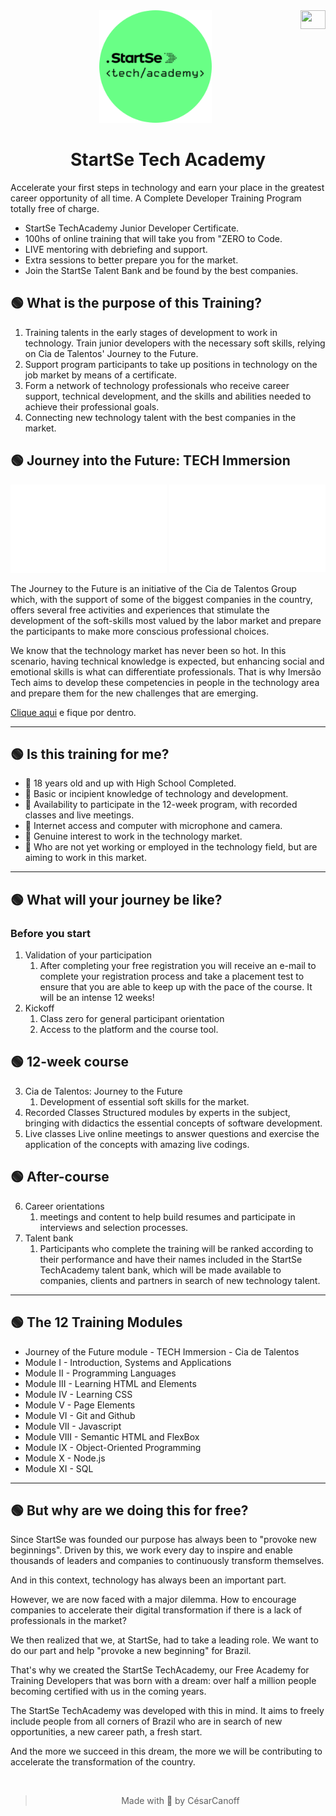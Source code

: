 <div align="center">
  <a href="./README-pt-BR.md" title="Traduzir para Português (BR)"><img src="https://encrypted-tbn0.gstatic.com/images?q=tbn:ANd9GcSD9OrU-515I2yoUzp2eBxRr5esQSED4Tce19LeNxfsxQ&s" align="right" width="40px" height="30px" /></a>
  <img src="Images/logo.svg" width="180" /><br />
  <h1>StartSe Tech Academy</h1>
</div>

<p>
  Accelerate your first steps in technology and earn your place in the greatest career opportunity of all time.
  A Complete Developer Training Program totally free of charge.
</p>

- StartSe TechAcademy Junior Developer Certificate.
- 100hs of online training that will take you from "ZERO to Code.
- LIVE mentoring with debriefing and support.
- Extra sessions to better prepare you for the market.
- Join the StartSe Talent Bank and be found by the best companies.

## 🟢 What is the purpose of this Training?

1. Training talents in the early stages of development to work in technology. Train junior developers with the necessary soft skills, relying on Cia de Talentos' Journey to the Future.
2. Support program participants to take up positions in technology on the job market by means of a certificate.
3. Form a network of technology professionals who receive career support, technical development, and the skills and abilities needed to achieve their professional goals.
4. Connecting new technology talent with the best companies in the market.

## 🟢 Journey into the Future: TECH Immersion

<div>
  <img src="Images/partner-1.png" width="250px" />
  <img align="right" src="Images/partner-2.png" width="250px" />
</div>
<p>
The Journey to the Future is an initiative of the Cia de Talentos Group which, with the support of some of the biggest companies in the country, offers several free activities and experiences that stimulate the development of the soft-skills most valued by the labor market and prepare the participants to make more conscious professional choices.
</p>
<p>
We know that the technology market has never been so hot. In this scenario, having technical knowledge is expected, but enhancing social and emotional skills is what can differentiate professionals. That is why Imersão Tech aims to develop these competencies in people in the technology area and prepare them for the new challenges that are emerging.
</p>
<a href="https://www.startse.com/techacademy/clkn/https/jornadaparaofuturo.com.br/">Clique aqui</a> e fique por dentro.

<hr />

## 🟢 Is this training for me?

- 📗 18 years old and up with High School Completed.
- 📗 Basic or incipient knowledge of technology and development.
- 📗 Availability to participate in the 12-week program, with recorded classes and live meetings.
- 📗 Internet access and computer with microphone and camera.
- 📗 Genuine interest to work in the technology market.
- 📗 Who are not yet working or employed in the technology field, but are aiming to work in this market.

<hr />

## 🟢 What will your journey be like?

### Before you start

1. Validation of your participation
   1. After completing your free registration you will receive an e-mail to complete your registration process and take a placement test to ensure that you are able to keep up with the pace of the course. It will be an intense 12 weeks!
2. Kickoff
   1. Class zero for general participant orientation
   2. Access to the platform and the course tool.

## 🟢 12-week course

3. Cia de Talentos: Journey to the Future
   1. Development of essential soft skills for the market.
4. Recorded Classes
   Structured modules by experts in the subject, bringing with didactics the essential concepts of software development.
5. Live classes
   Live online meetings to answer questions and exercise the application of the concepts with amazing live codings.

## 🟢 After-course

6. Career orientations
   1. meetings and content to help build resumes and participate in interviews and selection processes.
7. Talent bank
   1. Participants who complete the training will be ranked according to their performance and have their names included in the StartSe TechAcademy talent bank, which will be made available to companies, clients and partners in search of new technology talent.

<hr />

## 🟢 The 12 Training Modules

- Journey of the Future module - TECH Immersion - Cia de Talentos
- Module I - Introduction, Systems and Applications
- Module II - Programming Languages
- Module III - Learning HTML and Elements
- Module IV - Learning CSS
- Module V - Page Elements
- Module VI - Git and Github
- Module VII - Javascript
- Module VIII - Semantic HTML and FlexBox
- Module IX - Object-Oriented Programming
- Module X - Node.js
- Module XI - SQL

<hr />

## 🟢 But why are we doing this for free?

<p>
  Since StartSe was founded our purpose has always been to "provoke new beginnings".  
Driven by this, we work every day to inspire and enable thousands of leaders and companies to continuously transform themselves.
 
And in this context, technology has always been an important part.

However, we are now faced with a major dilemma. How to encourage companies to accelerate their digital transformation if there is a lack of professionals in the market?

We then realized that we, at StartSe, had to take a leading role.
We want to do our part and help "provoke a new beginning" for Brazil.

That's why we created the StartSe TechAcademy, our Free Academy for Training Developers that was born with a dream: over half a million people becoming certified with us in the coming years.

The StartSe TechAcademy was developed with this in mind. It aims to freely include people from all corners of Brazil who are in search of new opportunities, a new career path, a fresh start.

And the more we succeed in this dream, the more we will be contributing to accelerate the transformation of the country.

</p>
<br />

<div align="center">

> Made with 💚 by CésarCanoff
</div>
